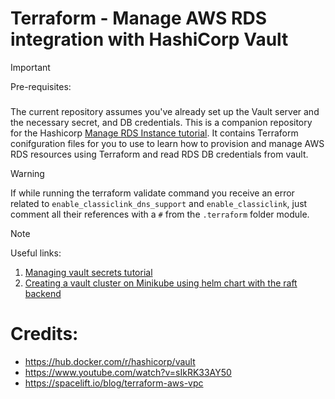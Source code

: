 # Terraform - Manage AWS RDS integration with HashiCorp Vault

> [!IMPORTANT]
> Pre-requisites:
###
The current repository assumes you've already set up the Vault server and the necessary secret, and DB credentials.
This is a companion repository for the Hashicorp [Manage RDS Instance tutorial](https://developer.hashicorp.com/terraform/tutorials/aws/aws-rds). 
It contains Terraform conifguration files for you to use to learn how to provision and manage AWS RDS resources using
Terraform and read RDS DB credentials from vault.

> [!WARNING]
> If while running the terraform validate command you receive an error related to `enable_classiclink_dns_support` and `enable_classiclink`, just comment all their references with a `#` from the `.terraform` folder module.

> [!NOTE]
> Useful links:
1. [Managing vault secrets tutorial](https://developer.hashicorp.com/vault/docs/v1.11.x/secrets/kv/kv-v2)
1. [Creating a vault cluster on Minikube using helm chart with the raft backend](https://developer.hashicorp.com/vault/tutorials/kubernetes/kubernetes-minikube-raft)


# Credits:

- https://hub.docker.com/r/hashicorp/vault
- https://www.youtube.com/watch?v=sIkRK33AY50
- https://spacelift.io/blog/terraform-aws-vpc

